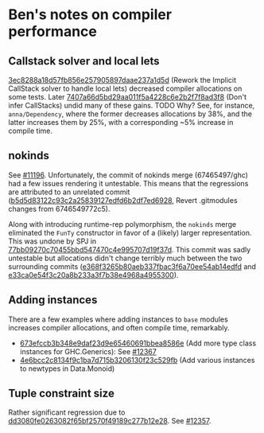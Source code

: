 # Ben's notes on compiler performance

## Callstack solver and local lets

[3ec8288a18d57fb856e257905897daae237a1d5d](/trac/ghc/changeset/3ec8288a18d57fb856e257905897daae237a1d5d/ghc) (Rework the Implicit CallStack solver to handle local lets) decreased compiler allocations on some tests.
Later [7407a66d5bd29aa011f5a4228c6e2b2f7f8ad3f8](/trac/ghc/changeset/7407a66d5bd29aa011f5a4228c6e2b2f7f8ad3f8/ghc) (Don't infer CallStacks) undid many of these gains. TODO Why?
See, for instance, `anna/Dependency`, where the former decreases allocations by 38%, and the latter increases them by 25%, with a corresponding \~5% increase in compile time.

## nokinds


See [\#11196](https://gitlab.haskell.org//ghc/ghc/issues/11196). Unfortunately, the commit of nokinds merge (67465497/ghc) had a few issues rendering it untestable. This means that the regressions are attributed to an unrelated commit ([b5d5d83122c93c2a25839127edfd6b2df7ed6928](/trac/ghc/changeset/b5d5d83122c93c2a25839127edfd6b2df7ed6928/ghc), Revert .gitmodules changes from 6746549772c5).


Along with introducing runtime-rep polymorphism, the `nokinds` merge  eliminated the `FunTy` constructor in favor of a (likely) larger representation. This was undone by SPJ in [77bb09270c70455bbd547470c4e995707d19f37d](/trac/ghc/changeset/77bb09270c70455bbd547470c4e995707d19f37d/ghc). This commit was sadly untestable but allocations didn't change terribly much between the two surrounding commits ([e368f3265b80aeb337fbac3f6a70ee54ab14edfd](/trac/ghc/changeset/e368f3265b80aeb337fbac3f6a70ee54ab14edfd/ghc) and [e33ca0e54f3c20a8b233a3f7b38e4968a4955300](/trac/ghc/changeset/e33ca0e54f3c20a8b233a3f7b38e4968a4955300/ghc)).

## Adding instances


There are a few examples where adding instances to `base` modules increases compiler allocations, and often compile time, remarkably.

- [673efccb3b348e9daf23d9e65460691bbea8586e](/trac/ghc/changeset/673efccb3b348e9daf23d9e65460691bbea8586e/ghc) (Add more type class instances for GHC.Generics): See [\#12367](https://gitlab.haskell.org//ghc/ghc/issues/12367)
- [4e6bcc2c8134f9c1ba7d715b3206130f23c529fb](/trac/ghc/changeset/4e6bcc2c8134f9c1ba7d715b3206130f23c529fb/ghc) (Add various instances to newtypes in Data.Monoid)

## Tuple constraint size


Rather significant regression due to [dd3080fe0263082f65bf2570f49189c277b12e28](/trac/ghc/changeset/dd3080fe0263082f65bf2570f49189c277b12e28/ghc). See [\#12357](https://gitlab.haskell.org//ghc/ghc/issues/12357).
